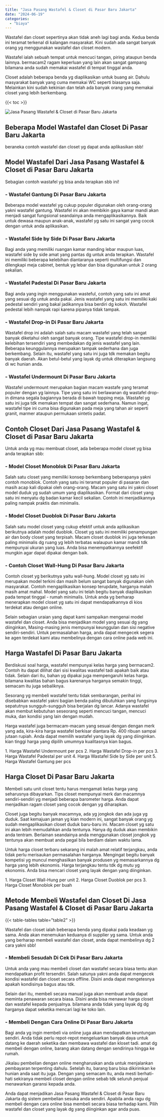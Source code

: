 ```yaml
---
title: "Jasa Pasang Wastafel & Closet di Pasar Baru Jakarta"
date: "2024-06-19"
categories: 
  - "biaya"
---
```


Wastafel dan closet sepertinya akan tidak aneh lagi bagi anda. Kedua benda ini teramat terkenal di kalangan masyarakat. Kini sudah ada sangat banyak orang yg menggunakan wastafel dan closet modern.

Wastafel ialah sebuah tempat untuk mencuci tangan, piring ataupun benda lainnya. bermacam2 ragam keperluan yang lain akan sangat gampang bilamana anda sudah memakai wastafel di tempat tinggal anda.

Closet adalah beberapa benda yg diaplikasikan untuk buang air. Dahulu masyarakat banyak yang cuma memakai WC seperti biasanya saja. Melainkan kini sudah kekinian dan telah ada banyak orang yang memakai closet yang lebih berkembang.

{{< toc >}}

![Jasa Pasang Wastafel & Closet di Pasar Baru Jakarta](/images/wastafel-closet-murah54.png)

## Beberapa Model Wastafel dan Closet Di Pasar Baru Jakarta

beraneka contoh wastafel dan closet yg dapat anda aplikasikan sbb!

## Model Wastafel Dari Jasa Pasang Wastafel & Closet di Pasar Baru Jakarta

Sebagian contoh wastafel yg bisa anda terapkan sbb ini!

### \- Wastafel Gantung Di Pasar Baru Jakarta

Beberapa model wastafel yg cukup populer digunakan oleh orang-orang yakni wastafel gantung. Wastafel ini akan membikin gaya kamar mandi akan menjadi sangat fungsional seandainya anda mengaplikasikannya. Baik untuk dewasa maupun anak-anak, wastafel yg satu ini sangat yang cocok dengan untuk anda aplikasikan.

### \- Wastafel Side by Side Di Pasar Baru Jakarta

Bagi anda yang memiliki ruangan kamar manding lebar maupun luas, wastafel side by side amat yang pantas dg untuk anda terapkan. Wastafel ini memiliki beberapa kelebihan diantaranya seperti multifungsi dan dilengkapi meja cabinet, bentuk yg lebar dan bisa digunakan untuk 2 orang sekalian.

### \- Wastafel Padestal Di Pasar Baru Jakarta

Bagi anda yang ingin menggunakan wasteful, contoh yang satu ini amat yang sesuai dg untuk anda pakai. Jenis wastafel yang satu ini memiliki kaki pedestal sendiri yang bakal jadikannya bisa berdiri dg kokoh. Wastafel pedestal lebih nampak rapi karena pipanya tidak tampak.

### \- Wastafel Drop-in Di Pasar Baru Jakarta

Wastafel drop ini adalah salah satu macam wastafel yang telah sangat banyak diketahui oleh sangat banyak orang. Tipe wastafel drop-in memiliki kelebihan tersendiri yang membedakan dg jenis wastafel yang lain. Beberapa keunggulannya merupakan tampak sederhana dan juga berkembang. Selain itu, wastafel yang satu ini juga tdk memakan begitu banyak daerah. Akan betul-betul yang layak dg untuk diterapkan langsung di wc hunian anda.

### \- Wastafel Undermount Di Pasar Baru Jakarta

Wastafel undermount merupakan bagian macam wastafe yang teramat populer dengan yg lainnya. Tipe yang satu ini berlawanan dg wastafel drop-in dimana segala bagiannya berada di bawah topping meja. Wastafel yg satu ini juga tdk memakan tempat dan sangat sederhana. Namun ingat, wastafel tipe ini cuma bisa digunakan pada meja yang tahan air seperti granit, marmer ataupun permukaan sintetis padat.

## Contoh Closet Dari Jasa Pasang Wastafel & Closet di Pasar Baru Jakarta

Untuk anda yg mau membuat closet, ada beberapa model closet yg bisa anda terapkan sbb:

### \- Model Closet Monoblok Di Pasar Baru Jakarta

Salah satu closet yang memiliki konsep berkembang beberapanya yakni contoh monoblok. Contoh yang satu ini teramat populer di pasaran dan masih acap kali dipakai oleh orang-orang. Macam yang satu ini yakni closet model duduk yg sudah umum yang diaplikasikan. Format dari closet yang satu ini menyatu dg badan kamar kecil sekalian. Contoh ini menjadikannya paling nampak praktis dan minimalis.

### \- Model Closet Duoblok Di Pasar Baru Jakarta

Salah satu model closet yang cukup efektif untuk anda aplikasikan berikutnya adalah model duoblok. Closet yg satu ini memiliki penampungan air dan body closet yang terpisah. Macam closet duoblok ini juga terkesan paling minimalis dg ruang yg lebih terbatas walaupun kamar mandi tdk mempunyai ukuran yang luas. Anda bisa menempatkannya seefektif mungkin agar dapat dipakai dengan baik.

### \- Contoh Closet Wall-Hung Di Pasar Baru Jakarta

Contoh closet yg berikutnya yaitu wall-hung. Model closet yg satu ini merupakan model terkini dan masih belum sangat banyak digunakan oleh masyarakat. Contoh mengaplikasikan konsep terupdate, harganya malah masih amat mahal. Model yang satu ini telah begitu banyak diaplikasikan pada tempat tinggal - rumah minimalis. Untuk anda yg berharap menerapkan model closet yg satu ini dapat mendapatkannya di kios terdekat atau dengan online.

Selain sebagian uraian yang dapat kami sampaikan mengenai model wastafel dan closet. Anda bisa menjadikan model yang sesuai dg yang diinginkan, Masing-masing jenis mempunyai keunggulan dan sisi negative sendiri-sendiri. Untuk permasalahan harga, anda dapat mengecek segera ke agen terdekat kami atau membelinya dengan cara online pada web ini.

## Harga Wastafel Di Pasar Baru Jakarta

Berdiskusi soal harga, wastafel mempunyai kelas harga yang bermacam2. Contoh itu dapat dilihat dari sisi kwalitas wastafel tadi apakah baik atau tidak. Selain dari itu, bahan yg dipakai juga mempengaruhi kelas harga. bilamana kwalitas bahan bagus karenanya harganya semakin tinggi, semacam itu juga sebaliknya.

Sesorang yg membeli wastafel tentu tidak sembarangan, perihal ini disebabkan wastafel yakni bagian benda paling dibutuhkan yang fungsinya sepatutnya sungguh-sungguh bisa berjalan dg lancar. Adanya wastafel akan membut kebutuhan seseorang seperti mencuci tangan, mencuci muka, dan kondisi yang lain dengan mudah.

Harga wastafel juga bermacam-macam yang sesuai dengan dengan merk yang ada, kira-kira harga wastafel berkisar diantara Rp. 400 ribuan sampai jutaan rupiah. Anda dapat memilih wastafel yang layak dg yang diinginkan. kian tinggi harga yang dipilih umumnya kualitasnya kian bagus.

1\. Harga Wastafel Undermount per pcs 2. Harga Wastafel Drop-in per pcs 3. Harga Wastafel Padestal per unit 4. Harga Wastafel Side by Side per unit 5. Harga Wastafel Gantung per pcs

## Harga Closet Di Pasar Baru Jakarta

Membeli satu unit closet tentu harus mengamati kelas harga yang seharusnya dibayarkan. Tips closet mempunyai merk dan macamnya sendiri-sendiri yg menjadi beberapa barometer harga. Anda dapat menjadikan ragam closet yang cocok dengan yg diharapkan.

Closet juga begitu banyak macamnya, ada yg jongkok dan ada juga yg duduk. Saat kemajuan jaman yg kian modern ini, sangat banyak orang yg sudah mengaplikasikan closet duduk baru-baru ini. Macam closet yg satu ini akan lebih memudahkan anda tentunya. Hanya dg duduk akan membikin anda tentram. Berlainan seandainya anda menggunakan closet jongkok yg tentunya akan membuat anda pegal bila berdiam dalam waktu lama.

Untuk harga closet terbaru sekarang ini malah amat relatif terjangkau, anda tidak perlu merisaukan permasalahan harganya. Mengingat begitu banyak kompetisi yg muncul menghasilkan banyak produsen yg memasarkannya dg harga yang lebih ekonomis. Harga terjangkau tentu tdk dg mutu yg ekonomis. Anda bisa mencari closet yang layak dengan yang diinginkan.

1\. Harga Closet Wall-Hung per unit 2. Harga Closet Duoblok per pcs 3. Harga Closet Monoblok per buah

## Metode Membeli Wastafel dan Closet Di Jasa Pasang Wastafel & Closet di Pasar Baru Jakarta

{{< table-tables table="table2" >}}

Wastafel dan closet ialah beberapa benda yang dipakai pada keadaan yg sama. Anda akan menemukan keduanya di supplier yg sama. Untuk anda yang berharap membeli wastafel dan closet, anda dapat membelinya dg 2 cara yakni sbb!

### \- Membeli Sesudah Di Cek Di Pasar Baru Jakarta

Untuk anda yang mau membeli closet dan wastafel secara biasa tentu akan mendapatkan profit tersendiri. Salah satunya yakni anda dapat mengecek kondisi wastafel dan closet secara offline. Disini anda dapat mengetesnya apakah kondisinya bagus atau tdk.

Selain dari itu, membeli secara manual juga akan membuat anda dapat meminta penawaran secara biasa. Disini anda bisa menawar harga closet dan wastafel kepada penjualnya. bilamana anda tidak yang layak dg dg harganya dapat seketika mencari lagi ke toko lain.

### \- Membeli Dengan Cara Online Di Pasar Baru Jakarta

Bagi anda yg ingin membeli via online juga akan mendapatkan keuntungan sendiri. Anda tidak perlu repot-repot mengeluarkan banyak daya untuk datang ke daerah seketika dan membawa wastafel dan kloset tadi. amat dg membeli dengan online, barang akan datang dengan sendirinya hingga ke rumah.

Jikalau pembelian dengan online mengharuskan anda untuk menjalankan pembayaran terpenting dahulu. Setelah itu, barang baru bisa dikirimkan ke hunian anda saat itu juga. Dengan yang semacam itu, anda mesti berhati-hati sekiranya membeli closet dengan online sebab tdk seluruh penjual menawarkan garansi kepada anda.

Anda dapat menjadikan Jasa Pasang Wastafel & Closet di Pasar Baru Jakarta dg sistem pembelian sesuka anda sendiri. Apabila anda ragu dg membeli dengan cara online bisa membeli secara biasa terhadap kami. Pilih wastafel dan closet yang layak dg yang diinginkan agar anda puas.
